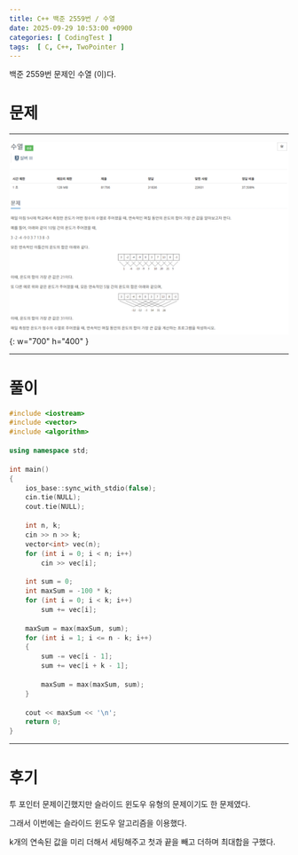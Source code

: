 ```yaml
---
title: C++ 백준 2559번 / 수열
date: 2025-09-29 10:53:00 +0900
categories: [ CodingTest ]  
tags:  [ C, C++, TwoPointer ]
---
```


백준 2559번 문제인 수열 (이)다.

# 문제   
---------------------------------------

![Desktop View](/assets/img/수열.png){: w="700" h="400" }

---------------------------------------

# 풀이

```c++
#include <iostream>
#include <vector>
#include <algorithm>

using namespace std;

int main()
{
	ios_base::sync_with_stdio(false);
	cin.tie(NULL);
	cout.tie(NULL);

	int n, k;
	cin >> n >> k;
	vector<int> vec(n);
	for (int i = 0; i < n; i++)
		cin >> vec[i];

	int sum = 0;
	int maxSum = -100 * k;
	for (int i = 0; i < k; i++)
		sum += vec[i];

	maxSum = max(maxSum, sum);
	for (int i = 1; i <= n - k; i++)
	{
		sum -= vec[i - 1];
		sum += vec[i + k - 1];

		maxSum = max(maxSum, sum);
	}

	cout << maxSum << '\n';
	return 0;
}
```
---------------------------------------

# 후기

투 포인터 문제이긴했지만 슬라이드 윈도우 유형의 문제이기도 한 문제였다.

그래서 이번에는 슬라이드 윈도우 알고리즘을 이용했다.

k개의 연속된 값을 미리 더해서 세팅해주고 첫과 끝을 빼고 더하며 최대합을 구했다.


